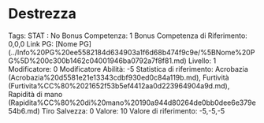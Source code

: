 # Destrezza

Tags: STAT
: No
Bonus Competenza: 1
Bonus Competenza di Riferimento: 0,0,0
Link PG: [Nome PG] (../Info%20PG%20ee5582184d634903a1f6d68b474f9c9e/%5BNome%20PG%5D%200c300b1462c04001946ba0792a7f8f81.md)
Livello: 1
Modificatore: 0
Modificatore  Abilità: -5
Statistica di riferimento: Acrobazia (Acrobazia%20d5581e21e13343cdbf930ed0c84a119b.md), Furtività (Furtivita%CC%80%2021652f53b5ef4412aa0d223964904a9d.md), Rapidità di mano (Rapidita%CC%80%20di%20mano%20190a944d80264de0bb0dee6e379e54b6.md)
Tiro Salvezza: 0
Valore: 10
Valore di riferimento: -5,-5,-5